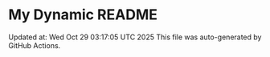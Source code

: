 # My Dynamic README
Updated at: Wed Oct 29 03:17:05 UTC 2025
This file was auto-generated by GitHub Actions.
